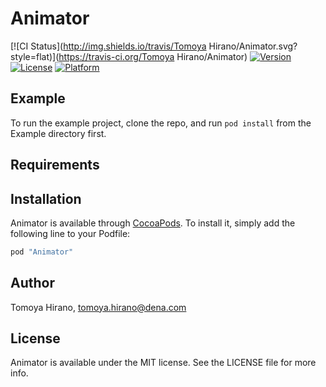 # Animator

[![CI Status](http://img.shields.io/travis/Tomoya Hirano/Animator.svg?style=flat)](https://travis-ci.org/Tomoya Hirano/Animator)
[![Version](https://img.shields.io/cocoapods/v/Animator.svg?style=flat)](http://cocoapods.org/pods/Animator)
[![License](https://img.shields.io/cocoapods/l/Animator.svg?style=flat)](http://cocoapods.org/pods/Animator)
[![Platform](https://img.shields.io/cocoapods/p/Animator.svg?style=flat)](http://cocoapods.org/pods/Animator)

## Example

To run the example project, clone the repo, and run `pod install` from the Example directory first.

## Requirements

## Installation

Animator is available through [CocoaPods](http://cocoapods.org). To install
it, simply add the following line to your Podfile:

```ruby
pod "Animator"
```

## Author

Tomoya Hirano, tomoya.hirano@dena.com

## License

Animator is available under the MIT license. See the LICENSE file for more info.
